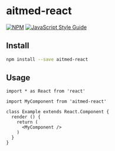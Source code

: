 # aitmed-react

>

[![NPM](https://img.shields.io/npm/v/aitmed-react.svg)](https://www.npmjs.com/package/aitmed-react) [![JavaScript Style Guide](https://img.shields.io/badge/code_style-standard-brightgreen.svg)](https://standardjs.com)

## Install

```bash
npm install --save aitmed-react
```

## Usage

```tsx
import * as React from 'react'

import MyComponent from 'aitmed-react'

class Example extends React.Component {
  render () {
    return (
      <MyComponent />
    )
  }
}
```

